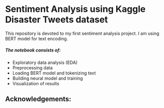 # Sentiment Analysis using Kaggle Disaster Tweets dataset

<p> This repository is devoted to my first sentiment analysis project. I am using BERT model for text encoding.</p>

##### The notebook consists of:
- Exploratory data analysis (EDA)
- Preprocessing data
- Loading BERT model and tokenizing text
- Building neural model and training
- Visualization of results


## Acknowledgements:
